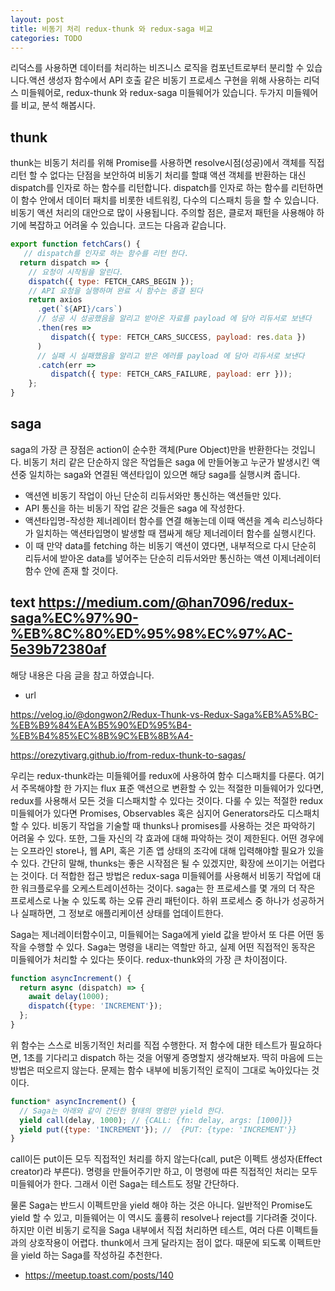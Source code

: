 ```yaml
---
layout: post
title: 비동기 처리 redux-thunk 와 redux-saga 비교 
categories: TODO
---
```


리덕스를 사용하면 데이터를 처리하는 비즈니스 로직을 컴포넌트로부터 분리할 수 있습니다.액션 생성자 함수에서 API 호출 같은 비동기 프로세스 구현을 위해 사용하는 리덕스 미들웨어로, redux-thunk 와 redux-saga 미들웨어가 있습니다. 두가지 미들웨어를 비교, 분석 해봅시다.



## thunk
thunk는 비동기 처리를 위해 Promise를 사용하면 resolve시점(성공)에서 객체를 직접 리턴 할 수 없다는 단점을 보안하여 비동기 처리를 할떄 액션 객체를 반환하는 대신 dispatch를 인자로 하는 함수를 리턴합니다. dispatch를 인자로 하는 함수를 리턴하면 이 함수 안에서 데이터 패치를 비롯한 네트워킹, 다수의 디스패치 등을 할 수 있습니다. 비동기 액션 처리의 대안으로 많이 사용됩니다. 주의할 점은, 클로저 패턴을 사용해야 하기에 복잡하고 어려울 수 있습니다. 코드는 다음과 같습니다.


```js
export function fetchCars() {
   // dispatch를 인자로 하는 함수를 리턴 한다.
  return dispatch => {
    // 요청이 시작됨을 알린다.
    dispatch({ type: FETCH_CARS_BEGIN });
    // API 요청을 실행하며 완료 시 함수는 종결 된다
    return axios
      .get(`${API}/cars`)
      // 성공 시 성공했음을 알리고 받아온 자료를 payload 에 담아 리듀서로 보낸다
      .then(res =>
         dispatch({ type: FETCH_CARS_SUCCESS, payload: res.data })
      )
      // 실패 시 실패했음을 알리고 받은 에러를 payload 에 담아 리듀서로 보낸다
      .catch(err => 
         dispatch({ type: FETCH_CARS_FAILURE, payload: err }));
    };
}
```

## saga
saga의 가장 큰 장점은 action이 순수한 객체(Pure Object)만을 반환한다는 것입니다. 비동기 처리 같은 단순하지 않은 작업들은 saga 에 만들어놓고 누군가 발생시킨 액션중 일치하는 saga와 연결된 액션타입이 있으면 해당 saga를 실행시켜 줍니다. 

- 액션엔 비동기 작업이 아닌 단순히 리듀서와만 통신하는 액션들만 있다.
- API 통신을 하는 비동기 작업 같은 것들은 saga 에 작성한다. 
- 액션타입명-작성한 제너레이터 함수를 연결 해놓는데 이때 액션을 계속 리스닝하다가 일치하는 액션타입명이 발생할 때 잽싸게 해당 제너레이터 함수를 실행시킨다.
- 이 때 만약 data를 fetching 하는 비동기 액션이 였다면, 내부적으로 다시 단순히 리듀서에 받아온 data를 넣어주는 단순히 리듀서와만 통신하는 액션 이제너레이터 함수 안에 존재 할 것이다.




text
https://medium.com/@han7096/redux-saga%EC%97%90-%EB%8C%80%ED%95%98%EC%97%AC-5e39b72380af
----
해당 내용은 다음 글을 참고 하였습니다.
- url

https://velog.io/@dongwon2/Redux-Thunk-vs-Redux-Saga%EB%A5%BC-%EB%B9%84%EA%B5%90%ED%95%B4-%EB%B4%85%EC%8B%9C%EB%8B%A4-

https://orezytivarg.github.io/from-redux-thunk-to-sagas/

우리는 redux-thunk라는 미들웨어를 redux에 사용하여 함수 디스패치를 다룬다. 여기서 주목해야할 한 가지는 flux 표준 액션으로 변환할 수 있는 적절한 미들웨어가 있다면, redux를 사용해서 모든 것을 디스패치할 수 있다는 것이다.
다룰 수 있는 적절한 redux 미들웨어가 있다면 Promises, Observables 혹은 심지어 Generators라도 디스패치할 수 있다. 비동기 작업을 기술할 때 thunks나 promises를 사용하는 것은 파악하기 어려울 수 있다.
또한, 그들 자신의 각 효과에 대해 파악하는 것이 제한된다. 어떤 경우에는 오프라인 store나, 웹 API, 혹은 기존 앱 상태의 조각에 대해 입력해야할 필요가 있을 수 있다.
간단히 말해, thunks는 좋은 시작점은 될 수 있겠지만, 확장에 쓰이기는 어렵다는 것이다. 더 적합한 접근 방법은 redux-saga 미들웨어를 사용해서 비동기 작업에 대한 워크플로우를 오케스트레이션하는 것이다.
saga는 한 프로세스를 몇 개의 더 작은 프로세스로 나눌 수 있도록 하는 오류 관리 패턴이다. 하위 프로세스 중 하나가 성공하거나 실패하면, 그 정보로 애플리케이션 상태를 업데이트한다.



Saga는 제너레이터함수이고, 미들웨어는 Saga에게 yield 값을 받아서 또 다른 어떤 동작을 수행할 수 있다. Saga는 명령을 내리는 역할만 하고, 실제 어떤 직접적인 동작은 미들웨어가 처리할 수 있다는 뜻이다. redux-thunk와의 가장 큰 차이점이다.



```js
function asyncIncrement() {
  return async (dispatch) => {
    await delay(1000);
    dispatch({type: 'INCREMENT'});
  };
}
```


위 함수는 스스로 비동기적인 처리를 직접 수행한다. 저 함수에 대한 테스트가 필요하다면, 1초를 기다리고 dispatch 하는 것을 어떻게 증명할지 생각해보자. 딱히 마음에 드는 방법은 떠오르지 않는다. 문제는 함수 내부에 비동기적인 로직이 그대로 녹아있다는 것이다.



```js
function* asyncIncrement() {
  // Saga는 아래와 같이 간단한 형태의 명령만 yield 한다.
  yield call(delay, 1000); // {CALL: {fn: delay, args: [1000]}}
  yield put({type: 'INCREMENT'}); //  {PUT: {type: 'INCREMENT'}}
}
```
call이든 put이든 모두 직접적인 처리를 하지 않는다(call, put은 이펙트 생성자(Effect creator)라 부른다). 명령을 만들어주기만 하고, 이 명령에 따른 직접적인 처리는 모두 미들웨어가 한다. 그래서 이런 Saga는 테스트도 정말 간단하다.




물론 Saga는 반드시 이펙트만을 yield 해야 하는 것은 아니다. 일반적인 Promise도 yield 할 수 있고, 미들웨어는 이 역시도 훌륭히 resolve나 reject를 기다려줄 것이다. 하지만 이런 비동기 로직을 Saga 내부에서 직접 처리하면 테스트, 여러 다른 이펙트들과의 상호작용이 어렵다. thunk에서 크게 달라지는 점이 없다. 때문에 되도록 이펙트만을 yield 하는 Saga를 작성하길 추천한다.


- https://meetup.toast.com/posts/140